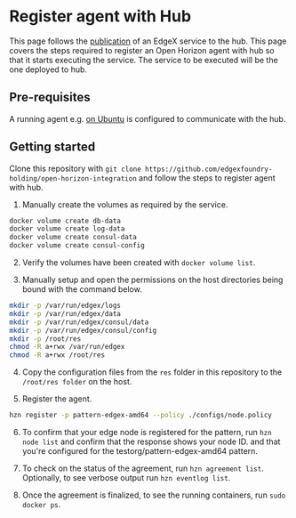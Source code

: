 # Register agent with Hub

This page follows the [publication](./hub.md) of an EdgeX service to the hub. This page covers the steps required to register an Open Horizon agent with hub so that it starts executing the service. The service to be executed will be the one deployed to hub.

## Pre-requisites

A running agent e.g. [on Ubuntu](../agent/ubuntu.md) is configured to communicate with the hub.

## Getting started

Clone this repository with `git clone https://github.com/edgexfoundry-holding/open-horizon-integration` and follow the steps to register agent with hub.

1. Manually create the volumes as required by the service.

```bash
docker volume create db-data
docker volume create log-data
docker volume create consul-data
docker volume create consul-config
```

2. Verify the volumes have been created with `docker volume list`.

3. Manually setup and open the permissions on the host directories being bound with the command below.

```bash
mkdir -p /var/run/edgex/logs
mkdir -p /var/run/edgex/data
mkdir -p /var/run/edgex/consul/data
mkdir -p /var/run/edgex/consul/config
mkdir -p /root/res
chmod -R a+rwx /var/run/edgex
chmod -R a+rwx /root/res
```

4. Copy the configuration files from the `res` folder in this repository to the `/root/res folder` on the host.

5. Register the agent.

```bash
hzn register -p pattern-edgex-amd64 --policy ./configs/node.policy
```

6. To confirm that your edge node is registered for the pattern, run `hzn node list` and confirm that the response shows your node ID. and that you're configured for the testorg/pattern-edgex-amd64 pattern.

7. To check on the status of the agreement, run `hzn agreement list`. Optionally, to see verbose output run `hzn eventlog list`.

8. Once the agreement is finalized, to see the running containers, run `sudo docker ps`.
